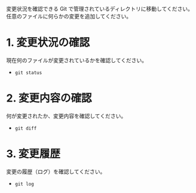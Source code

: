 変更状況を確認できる
Git で管理されているディレクトリに移動してください。任意のファイルに何らかの変更を追加してください。

# 1. 変更状況の確認

現在何のファイルが変更されているかを確認してください。

- `git status`

# 2. 変更内容の確認

何が変更されたか、変更内容を確認してください。

- `git diff`

# 3. 変更履歴

変更の履歴（ログ）を確認してください。

- `git log`
